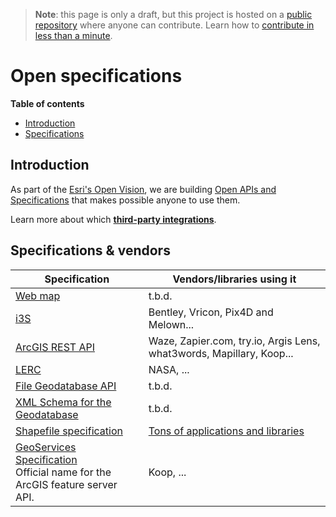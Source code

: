 > **Note**: this page is only a draft, but this project is hosted on a [public repository](https://github.com/hhkaos/awesome-arcgis) where anyone can contribute. Learn how to [contribute in less than a minute](https://github.com/hhkaos/awesome-arcgis/blob/master/CONTRIBUTING.md#contributions).

# Open specifications
<!-- START doctoc generated TOC please keep comment here to allow auto update -->
<!-- DON'T EDIT THIS SECTION, INSTEAD RE-RUN doctoc TO UPDATE -->
**Table of contents**

- [Introduction](#introduction)
- [Specifications](#specifications)

<!-- END doctoc generated TOC please keep comment here to allow auto update -->

## Introduction

As part of the [Esri's Open Vision](../README.md), we are
building [Open APIs and Specifications](http://www.esri.com/software/open/open-apis-and-specs) that makes possible anyone to use them.

Learn more about which **[third-party integrations](../../../arcgis/integrations/README.md)**.

## Specifications & vendors

|Specification|Vendors/libraries using it|
|---|---|
|[Web map](web-map/README.md)|t.b.d.
|[i3S](i3S/README.md)|Bentley, Vricon, Pix4D and Melown...
|[ArcGIS REST API](arcgis-rest-api/README.md)|Waze, Zapier.com, try.io, Argis Lens, what3words, Mapillary, Koop...
|[LERC](https://github.com/Esri/lerc/)|NASA, ...
|[File Geodatabase API](http://www.esri.com/apps/products/download/index.cfm?fuseaction=#File_Geodatabase_API_1.4)|t.b.d.
|[XML Schema for the Geodatabase](http://support.esri.com/en/knowledgebase/whitepapers/view/productid/43/metaid/695)|t.b.d.
|[Shapefile specification](http://www.esri.com/library/whitepapers/pdfs/shapefile.pdf)|[Tons of applications and libraries](https://www.google.com/search?q=%22read+shapefile%22+OR+%22write+shapefile%22+OR+%22load+shapefile%22+-site%3Aesri.com+-site%3Aarcgis.com&oq=%22read+shapefile%22+OR+%22write+shapefile%22+OR+%22load+shapefile%22+-site%3Aesri.com+-site%3Aarcgis.com)
|[GeoServices Specification](http://geoservices.github.io/)<br> Official name for the ArcGIS feature server API.|Koop, ...
